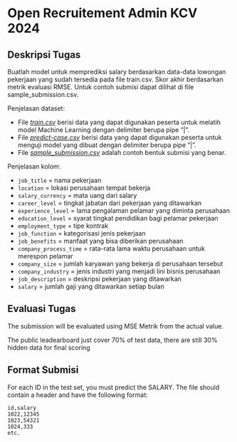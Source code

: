 # Open Recruitement Admin KCV 2024

## Deskripsi Tugas
Buatlah model untuk memprediksi salary berdasarkan data-data lowongan pekerjaan yang sudah tersedia pada file train.csv. Skor akhir berdasarkan metrik evaluasi RMSE. Untuk contoh submisi dapat dilihat di file sample_submission.csv.

Penjelasan dataset:
- File [_train.csv_](/resources/train.csv) berisi data yang dapat digunakan peserta untuk melatih model Machine Learning dengan delimiter berupa pipe “|”.
- File [_predict-case.csv_](/resources/predict_case.csv) berisi data yang dapat digunakan peserta untuk menguji model yang dibuat dengan delimiter berupa pipe “|”.
- File [_sample_submission.csv_](/resources/sample_submission.csv) adalah contoh bentuk submisi yang benar.

Penjelasan kolom:

- ```job_title``` = nama pekerjaan
- ```location``` = lokasi perusahaan tempat bekerja
- ```salary_currency``` = mata uang dari salary
- ```career_level``` = tingkat jabatan dari pekerjaan yang ditawarkan
- ```experience_level``` = lama pengalaman pelamar yang diminta perusahaan
- ```education_level``` = syarat tingkat pendidikan bagi pelamar pekerjaan
- ```employment_type``` = tipe kontrak
- ```job_function``` = kategorisasi jenis pekerjaan
- ```job_benefits``` = manfaat yang bisa diberikan perusahaan
- ```company_process_time``` = rata-rata lama waktu perusahaan untuk merespon pelamar
- ```company_size``` = jumlah karyawan yang bekerja di perusahaan tersebut
- ```company_industry``` = jenis industri yang menjadi lini bisnis perusahaan
- ```job_description``` = deskripsi pekerjaan yang ditawarkan
- ```salary``` = jumlah gaji yang ditawarkan setiap bulan

## Evaluasi Tugas
The submission will be evaluated using MSE Metrik from the actual value.

The public leadearboard just cover 70% of test data, there are still 30% hidden data for final scoring

## Format Submisi
For each ID in the test set, you must predict the SALARY. The file should contain a header and have the following format:
```
id,salary
1022,12345
1023,54321
1024,333
etc.
```